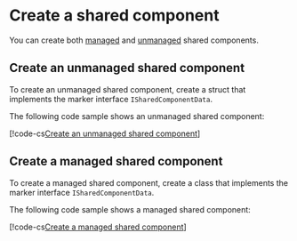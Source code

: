 # Create a shared component

You can create both [managed](components-managed.md) and [unmanaged](components-unmanaged.md) shared components.

## Create an unmanaged shared component

To create an unmanaged shared component, create a struct that implements the marker interface `ISharedComponentData`.

The following code sample shows an unmanaged shared component:

[!code-cs[Create an unmanaged shared component](../DocCodeSamples.Tests/CreateComponentExamples.cs#shared-unmanaged)]

## Create a managed shared component

To create a managed shared component, create a class that implements the marker interface `ISharedComponentData`.

The following code sample shows a managed shared component:

[!code-cs[Create a managed shared component](../DocCodeSamples.Tests/CreateComponentExamples.cs#shared-managed)]